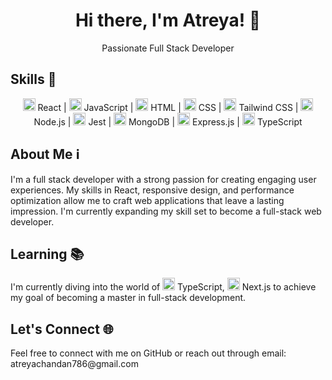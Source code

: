 <div align="center">
  <h1>Hi there, I'm Atreya! 👋</h1>
  <p>Passionate Full Stack Developer</p>
</div>

<h2>Skills 🚀</h2>
<p align="center">
  <img src="https://your-url-for-react-icon.com" alt="React" width="20"/> React |
  <img src="https://your-url-for-js-icon.com" alt="JavaScript" width="20"/> JavaScript |
  <img src="[https://your-url-for-html-icon.com](https://atreya-chandan.vercel.app/_next/image?url=%2F_next%2Fstatic%2Fmedia%2Fhtml.e89c02ec.png&w=64&q=75)" alt="HTML" width="20"/> HTML |
  <img src="https://your-url-for-css-icon.com" alt="CSS" width="20"/> CSS |
  <img src="https://your-url-for-tailwindcss-icon.com" alt="Tailwind CSS" width="20"/> Tailwind CSS |
  <img src="https://your-url-for-nodejs-icon.com" alt="Node.js" width="20"/> Node.js |
  <img src="https://your-url-for-jest-icon.com" alt="Jest" width="20"/> Jest |
  <img src="https://your-url-for-mongodb-icon.com" alt="MongoDB" width="20"/> MongoDB |
  <img src="https://your-url-for-expressjs-icon.com" alt="Express.js" width="20"/> Express.js |
  <img src="https://your-url-for-typescript-icon.com" alt="TypeScript" width="20"/> TypeScript
</p>

<h2>About Me ℹ️</h2>
<p>
  I'm a full stack developer with a strong passion for creating engaging user experiences. My skills in React, responsive design, and performance optimization allow me to craft web applications that leave a lasting impression. I'm currently expanding my skill set to become a full-stack web developer.
</p>

<h2>Learning 📚</h2>
<p>
  I'm currently diving into the world of <img src="https://your-url-for-typescript-icon.com" alt="TypeScript" width="20"/> TypeScript, <img src="https://your-url-for-mongoose-icon.com" alt="Mongoose" width="20"/> Next.js to achieve my goal of becoming a master in full-stack development.
</p>

<h2>Let's Connect 🌐</h2>
<p>
  Feel free to connect with me on GitHub or reach out through email: atreyachandan786@gmail.com
</p>
